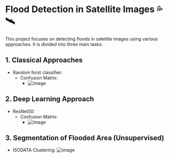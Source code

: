 # Flood Detection in Satellite Images 💦 🛰️

This project focuses on detecting floods in satellite images using various approaches. It is divided into three main tasks:

## 1. Classical Approaches

- Random forst classifier:
    - Confusion Matrix:
         - ![image](https://github.com/Mohammed-Salama/Automated_post-flood_damages_detection/assets/62220722/3f92d350-8cea-470c-85f6-29e8ad669707)

## 2. Deep Learning Approach

- ResNet50:
    - Confusion Matrix:
        - ![image](https://github.com/Mohammed-Salama/Automated_post-flood_damages_detection/assets/62220722/c34c136c-d9c0-4492-aa59-6fc360ba6910)

## 3. Segmentation of Flooded Area (Unsupervised)

- ISODATA Clustering:
    ![image](https://github.com/Mohammed-Salama/Automated_post-flood_damages_detection/assets/62220722/e40cc589-e79c-408a-bca8-e392bc64ff8c)



